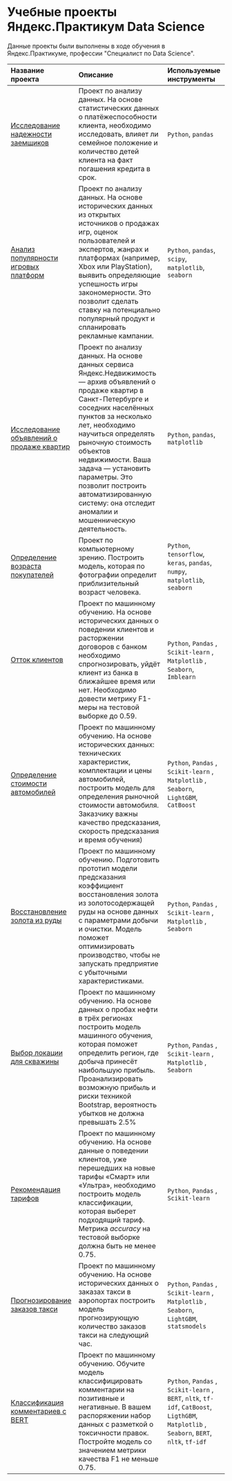 # Учебные проекты Яндекс.Практикум Data Science

Данные проекты были выполнены в ходе обучения в Яндекс.Практикуме, профессии "Специалист по Data Science".

| Название проекта | Описание | Используемые инструменты | 
| :---------------------- | :---------------------- | :---------------------- |
| [Исследование надежности заемщиков](Analysis_Borrowers_Reliability) | Проект по анализу данных. На основе статистических данных о платёжеспособности клиента, необходимо исследовать, влияет ли семейное положение и количество детей клиента на факт погашения кредита в срок.| `Python`, `pandas` |
| [Анализ популярности игровых платформ](Analysis_Game_Platform) | Проект по анализу данных. На основе исторических данных из открытых источников о продажах игр, оценок пользователей и экспертов, жанрах и платформах (например, Xbox или PlayStation), выявить определяющие успешность игры закономерности. Это позволит сделать ставку на потенциально популярный продукт и спланировать рекламные кампании.| `Python`, `pandas`, `scipy`, `matplotlib`, `seaborn` |
| [Исследование объявлений о продаже квартир](Analysis_Real_Estate_Market) | Проект по анализу данных. На основе данных сервиса Яндекс.Недвижимость — архив объявлений о продаже квартир в Санкт-Петербурге и соседних населённых пунктов за несколько лет, необходимо научиться определять рыночную стоимость объектов недвижимости. Ваша задача — установить параметры. Это позволит построить автоматизированную систему: она отследит аномалии и мошенническую деятельность.| `Python`, `pandas`, `matplotlib` |
| [Определение возраста покупателей](ML_Age_Recognition) | Проект по компьютерному зрению. Построить модель, которая по фотографии определит приблизительный возраст человека. | `Python`, `tensorflow`, `keras`, `pandas`, `numpy`, `matplotlib`, `seaborn` |
| [Отток клиентов](ML_Bank_Customer_Churn_Prediction) | Проект по машинному обучению. На основе исторических данных о поведении клиентов и расторжении договоров с банком необходимо спрогнозировать, уйдёт клиент из банка в ближайшее время или нет. Необходимо довести метрику F1-меры на тестовой выборке до 0.59. | `Python`, `Pandas` , `Scikit-learn` , `Matplotlib` , `Seaborn`, `Imblearn` |
| [Определение стоимости автомобилей](ML_Car_Cost_Prediction) | Проект по машинному обучению. На основе исторических данных: технических характеристик, комплектации и цены автомобилей, построить модель для определения рыночной стоимости автомобиля. Заказчику важны качество предсказания, скорость предсказания и время обучения)| `Python`, `Pandas` , `Scikit-learn` , `Matplotlib` , `Seaborn`, `LightGBM`, `CatBoost` |
| [Восстановление золота из руды](ML_Gold_Recovery) | Проект по машинному обучению. Подготовить прототип модели предсказания коэффициент восстановления золота из золотосодержащей руды на основе данных с параметрами добычи и очистки. Модель поможет оптимизировать производство, чтобы не запускать предприятие с убыточными характеристиками.| `Python`, `Pandas` , `Scikit-learn` , `Matplotlib` , `Seaborn` |
| [Выбор локации для скважины](ML_Oil_Well_Site_Selection) | Проект по машинному обучению. На основе данных о пробах нефти в трёх регионах построить модель машинного обучения, которая поможет определить регион, где добыча принесёт наибольшую прибыль. Проанализировать возможную прибыль и риски техникой Bootstrap, вероятность убытков не должна превышать 2.5%| `Python`, `Pandas` , `Scikit-learn` , `Matplotlib` , `Seaborn` |
| [Рекомендация тарифов](ML_Tariff_Recommendation) | Проект по машинному обучению. На основе данные о поведении клиентов, уже перешедших на новые тарифы «Смарт» или «Ультра», необходимо построить модель классификации, которая выберет подходящий тариф. Метрика *accuracy*  на тестовой выборке должна быть не менее 0.75.| `Python`, `Pandas` , `Scikit-learn`  |
| [Прогнозирование заказов такси](ML_Taxi_Demand_Prediction) | Проект по машинному обучению. На основе исторических данных о заказах такси в аэропортах построить модель прогнозирующую количество заказов такси на следующий час.  | `Python`, `Pandas` , `Scikit-learn` , `Matplotlib` , `Seaborn`, `LightGBM`, `statsmodels`|
| [Классификация комментариев с BERT](ML_Toxic_Comments_Classification) | Проект по машинному обучению. Обучите модель классифицировать комментарии на позитивные и негативные. В вашем распоряжении набор данных с разметкой о токсичности правок. Постройте модель со значением метрики качества F1 не меньше 0.75.| `Python`, `Pandas` , `Scikit-learn` , `BERT`, `nltk`, `tf-idf`, `CatBoost`, `LigthGBM`, `Matplotlib` , `Seaborn`, `BERT`, `nltk`, `tf-idf` |
